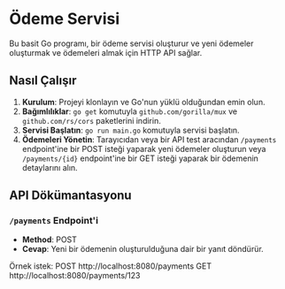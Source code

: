 # Ödeme Servisi

Bu basit Go programı, bir ödeme servisi oluşturur ve yeni ödemeler oluşturmak ve ödemeleri almak için HTTP API sağlar.

## Nasıl Çalışır

1. **Kurulum**: Projeyi klonlayın ve Go'nun yüklü olduğundan emin olun.
2. **Bağımlılıklar**: `go get` komutuyla `github.com/gorilla/mux` ve `github.com/rs/cors` paketlerini indirin.
3. **Servisi Başlatın**: `go run main.go` komutuyla servisi başlatın.
4. **Ödemeleri Yönetin**: Tarayıcıdan veya bir API test aracından `/payments` endpoint'ine bir POST isteği yaparak yeni ödemeler oluşturun veya `/payments/{id}` endpoint'ine bir GET isteği yaparak bir ödemenin detaylarını alın.

## API Dökümantasyonu

### `/payments` Endpoint'i

- **Method**: POST
- **Cevap**: Yeni bir ödemenin oluşturulduğuna dair bir yanıt döndürür.

Örnek istek:
POST http://localhost:8080/payments
GET http://localhost:8080/payments/123
